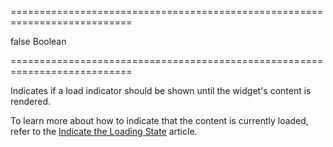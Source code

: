 ===========================================================================
<!--default-->false<!--/default-->
<!--type-->Boolean<!--/type-->
===========================================================================

<!--shortDescription-->
Indicates if a load indicator should be shown until the widget's content is rendered.
<!--/shortDescription-->

<!--fullDescription-->
To learn more about how to indicate that the content is currently loaded, refer to the [Indicate the Loading State](/Documentation/Guide/Widgets/DeferRendering/Indicate_the_Loading_State/) article.
<!--/fullDescription-->